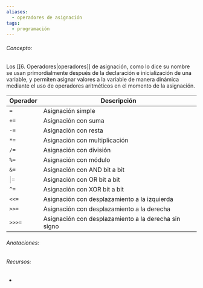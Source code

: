 ```yaml
---
aliases:
  - operadores de asignación
tags:
  - programación
---
```

###### Concepto:

Los [[6. Operadores|operadores]] de asignación, como lo dice su nombre se usan primordialmente después de la declaración e inicialización de una variable, y permiten asignar valores a la variable de manera dinámica mediante el uso de operadores aritméticos en el momento de la asignación.

| Operador                          | Descripción                                          |
| --------------------------------- | ---------------------------------------------------- |
| `=`<center></center>              | Asignación simple                                    |
| `+=`                              | Asignación con suma                                  |
| `-=`                              | Asignación con resta                                 |
| `*=`                              | Asignación con multiplicación                        |
| `/=`                              | Asignación con división                              |
| `%=`                              | Asignación con módulo                                |
| `&=`                              | Asignación con AND bit a bit                         |
| <font color="#a5a5a5"> \|=</font> | Asignación con OR bit a bit                          |
| `^=`                              | Asignación con XOR bit a bit                         |
| `<<=`                             | Asignación con desplazamiento a la izquierda         |
| `>>=`                             | Asignación con desplazamiento a la derecha           |
| `>>>=`                            | Asignación con desplazamiento a la derecha sin signo |

###### Anotaciones:

> 

###### Recursos:

- 